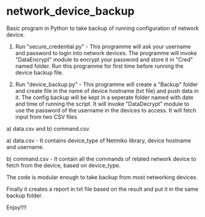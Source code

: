 # network_device_backup

Basic program in Python to take backup of running configuration of network device.

1. Run "secure_credential.py" - This programme will ask your username and password to login into network devices. The programme will invoke "DataEncrypt" module to encrypt your password and store it in "Cred" named folder. Run this programme for first time before running the device backup file.

2. Run "device_backup.py" - This programme will create a "Backup" folder and create file in the name of device hostname (txt file) and push data in it. The config backup will be kept in a seperate folder named with date and time of running the script. It will invoke "DataDecrypt" module to use the password of the username in the devices to access. It will fetch input from two CSV files 

a) data.csv and b) command.csv.

a) data.csv - It contains device_type of Netmiko library, device hostname and username.

b) command.csv - It contain all the commands of related network device to fetch from the device, based on device_type.

The code is modular enough to take backup from most networking devices.

Finally it creates a report in txt file based on the result and put it in the same backup folder.

Enjoy!!!!
